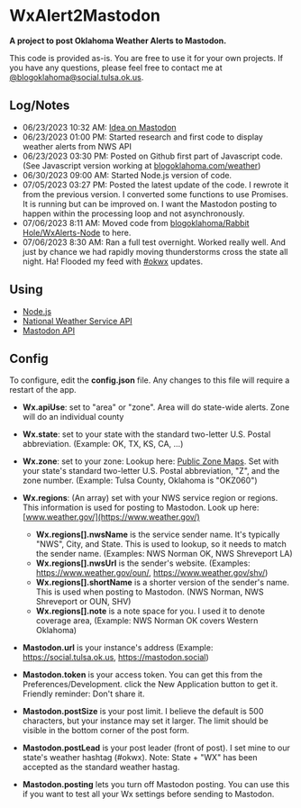 # WxAlert2Mastodon

**A project to post Oklahoma Weather Alerts to Mastodon.**

This code is provided as-is.  You are free to use it for your own projects.  If you have any questions, please feel free to contact me at [@blogoklahoma@social.tulsa.ok.us](https://social.tulsa.ok.us/@blogoklahoma).  

## Log/Notes
- 06/23/2023 10:32 AM: [Idea on Mastodon](https://social.tulsa.ok.us/@blogoklahoma/110594250928009474)
- 06/23/2023 01:00 PM: Started research and first code to display weather alerts from NWS API
- 06/23/2023 03:30 PM: Posted on Github first part of Javascript code.  (See Javascript version working at [blogoklahoma.com/weather](https://blogoklahoma.com/weather))
- 06/30/2023 09:00 AM: Started Node.js version of code.  
- 07/05/2023 03:27 PM: Posted the latest update of the code. I rewrote it from the previous version. I converted some functions to use Promises. It is running but can be improved on.  I want the Mastodon posting to happen within the processing loop and not asynchronously.
- 07/06/2023 8:11 AM: Moved code from [blogoklahoma/Rabbit Hole/WxAlerts-Node](https://github.com/programwitch/blogoklahoma/tree/main/Rabbit%20Hole%20/WxAlerts-Node) to here.
- 07/06/2023 8:30 AM: Ran a full test overnight.  Worked really well.  And just by chance we had rapidly moving thunderstorms cross the state all night. Ha! Flooded my feed with [#okwx](https://social.tulsa.ok.us/tags/okwx) updates.

## Using

- [Node.js](https://nodejs.org/en)
- [National Weather Service API](https://www.weather.gov/documentation/services-web-api)
- [Mastodon API](https://docs.joinmastodon.org/api/)

## Config
To configure, edit the **config.json** file.  Any changes to this file will require a restart of the app.

- **Wx.apiUse**: set to "area" or "zone".  Area will do state-wide alerts. Zone will do an individual county 
- **Wx.state**: set to your state with the standard two-letter U.S. Postal abbreviation. (Example: OK, TX, KS, CA, ...)
- **Wx.zone**: set to your zone: Lookup here: [Public Zone Maps](https://www.weather.gov/pimar/PubZone).  Set with your state's standard two-letter U.S. Postal abbreviation, "Z", and the zone number. (Example: Tulsa County, Oklahoma is "OKZ060")
- **Wx.regions**: (An array) set with your NWS service region or regions. This information is used for posting to Mastodon.  Look up here: [www.weather.gov/](https://www.weather.gov/)
    - **Wx.regions[].nwsName** is the service sender name. It's typically "NWS", City, and State. This is used to lookup, so it needs to match the sender name. (Examples: NWS Norman OK, NWS Shreveport LA)
    - **Wx.regions[].nwsUrl** is the sender's website. (Examples: https://www.weather.gov/oun/, https://www.weather.gov/shv/)
    - **Wx.regions[].shortName** is a shorter version of the sender's name.  This is used when posting to Mastodon. (NWS Norman, NWS Shreveport or OUN, SHV)
    - **Wx.regions[].note** is a note space for you.  I used it to denote coverage area, (Example: NWS Norman OK covers Western Oklahoma)
 
- **Mastodon.url** is your instance's address (Example: https://social.tulsa.ok.us, https://mastodon.social)
- **Mastodon.token** is your access token.  You can get this from the Preferences/Development. click the New Application button to get it.  Friendly reminder: Don't share it.
- **Mastodon.postSize** is your post limit.  I believe the default is 500 characters, but your instance may set it larger.  The limit should be visible in the bottom corner of the post form. 
- **Mastodon.postLead** is your post leader (front of post).  I set mine to our state's weather hashtag (#okwx).  Note: State + "WX" has been accepted as the standard weather hastag.
- **Mastodon.posting** lets you turn off Mastodon posting.  You can use this if you want to test all your Wx settings before sending to Mastodon.

 

